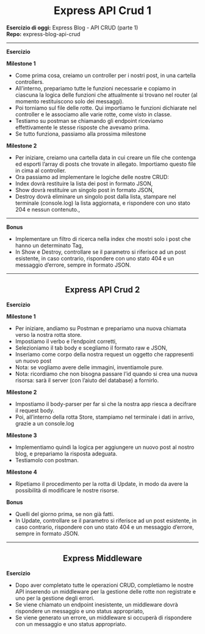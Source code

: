 <h1 align="center">Express API Crud 1</h1>
<b>Esercizio di oggi:</b> Express Blog - API CRUD (parte 1)<br>
<b>Repo:</b> express-blog-api-crud

<hr>

<b>Esercizio</b>

<b>Milestone 1</b>
- Come prima cosa, creiamo un controller per i nostri post, in una cartella controllers. 
- All’interno, prepariamo tutte le funzioni necessarie e copiamo in ciascuna la logica delle funzioni che attualmente si trovano nel router (al momento restituiscono solo dei messaggi). 
- Poi torniamo sul file delle rotte. Qui importiamo le funzioni dichiarate nel controller e le associamo alle varie rotte, come visto in classe.
- Testiamo su postman se chiamando gli endpoint riceviamo effettivamente le stesse risposte che avevamo prima. 
- Se tutto funziona, passiamo alla prossima milestone

<b>Milestone 2</b>
- Per iniziare, creiamo una cartella data  in cui creare un file che contenga ed esporti l’array di posts che trovate in allegato.  Importiamo questo file in cima al controller. 
- Ora passiamo ad implementare le logiche delle nostre CRUD:
- Index dovrà restituire la lista dei post in formato JSON,
- Show dovrà restituire un singolo post in formato JSON,
- Destroy dovrà eliminare un singolo post dalla lista, stampare nel terminale (console.log) la lista aggiornata, e rispondere con uno stato 204 e nessun contenuto.,

<hr>

<b>Bonus</b>
- Implementare un filtro di ricerca nella index che mostri solo i post che hanno un determinato Tag,
- In Show e Destroy, controllare se il parametro si riferisce ad un post esistente, in caso contrario, rispondere con uno stato 404 e un messaggio d’errore, sempre in formato JSON.

<hr>

 <h2 align="center">Express API Crud 2</h2>
 

 <b>Esercizio</b>

 <b>Milestone 1</b>
 - Per iniziare, andiamo su Postman e prepariamo una nuova chiamata verso la nostra rotta store. 
- Impostiamo il verbo e l’endpoint corretti,
- Selezioniamo il tab body e scegliamo il formato raw e JSON,
- Inseriamo come corpo della nostra request un oggetto che rappresenti un nuovo post
- Nota: se vogliamo avere delle immagini, inventiamole pure. 
- Nota: ricordiamo che non bisogna passare l’id quando si crea una nuova risorsa: sarà il server (con l’aiuto del database) a fornirlo.

<b>Milestone 2</b>
- Impostiamo il body-parser per far sì che la nostra app riesca a decifrare il request body.
- Poi, all’interno della rotta Store, stampiamo nel terminale i dati in arrivo, grazie a un console.log 

<b>Milestone 3</b>
- Implementiamo quindi la logica per aggiungere un nuovo post al nostro blog, e prepariamo la risposta adeguata.
- Testiamolo con postman.

<b>Milestone 4</b>
- Ripetiamo il procedimento per la rotta di Update, in modo da avere la possibilità di modificare le nostre risorse. 

<b>Bonus</b>
- Quelli del giorno prima, se non già fatti.<br>
- In Update, controllare se il parametro si riferisce ad un post esistente, in caso contrario, rispondere con uno stato 404 e un messaggio d’errore, sempre in formato JSON.

<hr>

 <h2 align="center">Express Middleware</h2>

<b>Esercizio</b>
- Dopo aver completato tutte le operazioni CRUD, completiamo le nostre API inserendo un middleware per la gestione delle rotte non registrate e uno per la gestione degli errori.
- Se viene chiamato un endpoint inesistente, un middleware dovrà rispondere un messaggio e uno status appropriato,
- Se viene generato un errore, un middleware si occuperà di rispondere con un messaggio e uno status appropriato.